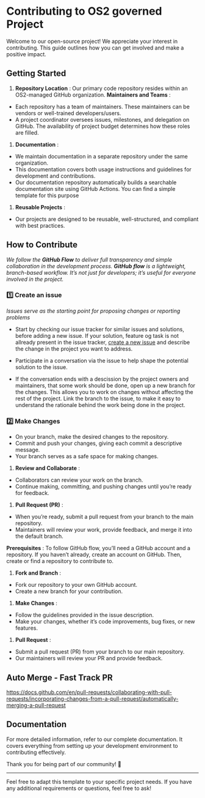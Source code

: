 
# Contributing to OS2 governed Project

Welcome to our open-source project! We appreciate your interest in contributing. This guide outlines how you can get involved and make a positive impact. 

## Getting Started

1. **Repository Location** : Our primary code repository resides within an OS2-managed GitHub organization. **Maintainers and Teams** :

* Each repository has a team of maintainers. These maintainers can be vendors or well-trained developers/users.
* A project coordinator oversees issues, milestones, and delegation on GitHub. The availability of project budget determines how these roles are filled.

1. **Documentation** :

* We maintain documentation in a separate repository under the same organization.
* This documentation covers both usage instructions and guidelines for development and contributions.
* Our documentation repository automatically builds a searchable documentation site using GitHub Actions. You can find a simple template for this purpose

1. **Reusable Projects** :

* Our projects are designed to be reusable, well-structured, and compliant with best practices.


## How to Contribute

_We follow the **GitHub Flow** to deliver full transparency and simple collaboration in the development process. **GitHub flow** is a lightweight, branch-based workflow. It’s not just for developers; it’s useful for everyone involved in the project._


### 1️⃣ Create an issue
_Issues serve as the starting point for proposing changes or reporting problems_

- Start by checking our issue tracker for similar issues and solutions, before adding a new issue.
 If your solution, feature og task is not allready present in the issue tracker, [create a new issue](https://docs.github.com/en/issues/tracking-your-work-with-issues/creating-an-issue) and describe the change in the project you want to address.

- Participate in a conversation via the issue to help shape the potential solution to the issue.

- If the conversation ends with a descission by the project owners and maintainers, that some work should be done, open up a new branch for the changes. This allows you to work on changes without affecting the rest of the project. Link the branch to the issue, to make it easy to understand the rationale behind the work being done in the project.

### 2️⃣ Make Changes

* On your branch, make the desired changes to the repository.
* Commit and push your changes, giving each commit a descriptive message.
* Your branch serves as a safe space for making changes.

1. **Review and Collaborate** :

* Collaborators can review your work on the branch.
* Continue making, committing, and pushing changes until you’re ready for feedback.

1. **Pull Request (PR)** :

* When you’re ready, submit a pull request from your branch to the main repository.
* Maintainers will review your work, provide feedback, and merge it into the default branch.

 **Prerequisites** : To follow GitHub flow, you’ll need a GitHub account and a repository. If you haven’t already, create an account on GitHub. Then, create or find a repository to contribute to.

1. **Fork and Branch** :

* Fork our repository to your own GitHub account.
* Create a new branch for your contribution.

1. **Make Changes** :

* Follow the guidelines provided in the issue description.
* Make your changes, whether it’s code improvements, bug fixes, or new features.

1. **Pull Request** :

* Submit a pull request (PR) from your branch to our main repository.
* Our maintainers will review your PR and provide feedback.

## Auto Merge - Fast Track PR
https://docs.github.com/en/pull-requests/collaborating-with-pull-requests/incorporating-changes-from-a-pull-request/automatically-merging-a-pull-request

## Documentation

For more detailed information, refer to our complete documentation. It covers everything from setting up your development environment to contributing effectively.

Thank you for being part of our community! 🎉

---

Feel free to adapt this template to your specific project needs. If you have any additional requirements or questions, feel free to ask!

